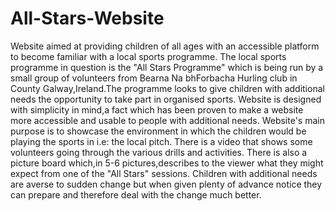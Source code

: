 # All-Stars-Website
Website aimed at providing children of all ages with an accessible platform to become familiar with a local sports programme.
The local sports programme in question is the "All Stars Programme" which is being run by a small group of volunteers from Bearna Na bhForbacha Hurling club in County Galway,Ireland.The programme looks to give children with additional needs the opportunity to take part in organised sports.
Website is designed with simplicity in mind,a fact which has been proven to make a website more accessible and usable to people with additional needs. Website's main purpose is to showcase the environment in which the children would be playing the sports in i.e: the local pitch. 
There is a video that shows some volunteers going through the various drills and activities. There is also a picture board which,in 5-6 pictures,describes to the viewer what they might expect from one of the "All Stars" sessions.
Children with additional needs are averse to sudden change but when given plenty of advance notice they can prepare and therefore deal with the change much better.

